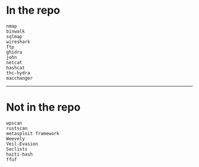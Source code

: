 # In the repo
    nmap
    binwalk
    sqlmap
    wireshark
    ftp
    ghidra
    john
    netcat
    hashcat
    thc-hydra
    macchanger

- - -

# Not in the repo
    wpscan
    rustscan
    metasploit framework
    Weevely
    Veil-Evasion
    Seclists
    haiti-hash
    ffuf
    